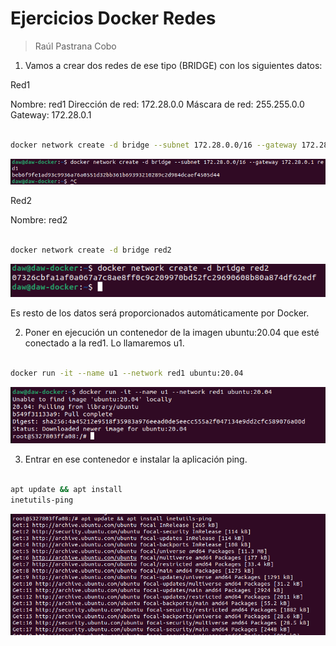 # Ejercicios Docker Redes
> Raúl Pastrana Cobo

1. Vamos a crear dos redes de ese tipo (BRIDGE) con los siguientes datos:

Red1

Nombre: red1
Dirección de red: 172.28.0.0
Máscara de red: 255.255.0.0
Gateway: 172.28.0.1

```sh

docker network create -d bridge --subnet 172.28.0.0/16 --gateway 172.28.0.1 red1

```

![](Capturas/1.png)

Red2

Nombre: red2

```sh

docker network create -d bridge red2

```

![](Capturas/2.png)

Es resto de los datos será proporcionados automáticamente por Docker.



2. Poner en ejecución un contenedor de la imagen ubuntu:20.04 que esté conectado a la red1. Lo llamaremos u1.

```sh

docker run -it --name u1 --network red1 ubuntu:20.04

```

![](Capturas/3.png)

3. Entrar en ese contenedor e instalar la aplicación ping.

```sh

apt update && apt install
inetutils-ping 

```

![](Capturas/4.png)